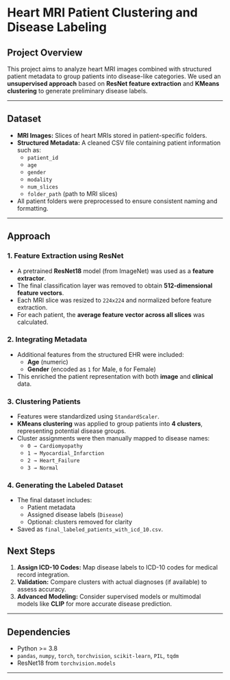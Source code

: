 # Heart MRI Patient Clustering and Disease Labeling

## Project Overview
This project aims to analyze heart MRI images combined with structured patient metadata to group patients into disease-like categories. We used an **unsupervised approach** based on **ResNet feature extraction** and **KMeans clustering** to generate preliminary disease labels.

---

## Dataset
- **MRI Images:** Slices of heart MRIs stored in patient-specific folders.  
- **Structured Metadata:** A cleaned CSV file containing patient information such as:
  - `patient_id`
  - `age`
  - `gender`
  - `modality`
  - `num_slices`
  - `folder_path` (path to MRI slices)
- All patient folders were preprocessed to ensure consistent naming and formatting.

---

## Approach

### 1. Feature Extraction using ResNet
- A pretrained **ResNet18** model (from ImageNet) was used as a **feature extractor**.  
- The final classification layer was removed to obtain **512-dimensional feature vectors**.  
- Each MRI slice was resized to `224x224` and normalized before feature extraction.  
- For each patient, the **average feature vector across all slices** was calculated.

### 2. Integrating Metadata
- Additional features from the structured EHR were included:
  - **Age** (numeric)
  - **Gender** (encoded as `1` for Male, `0` for Female)  
- This enriched the patient representation with both **image** and **clinical** data.

### 3. Clustering Patients
- Features were standardized using `StandardScaler`.
- **KMeans clustering** was applied to group patients into **4 clusters**, representing potential disease groups.
- Cluster assignments were then manually mapped to disease names:
  - `0 → Cardiomyopathy`
  - `1 → Myocardial_Infarction`
  - `2 → Heart_Failure`
  - `3 → Normal`

### 4. Generating the Labeled Dataset
- The final dataset includes:
  - Patient metadata
  - Assigned disease labels (`Disease`)
  - Optional: clusters removed for clarity
- Saved as `final_labeled_patients_with_icd_10.csv`.


## Next Steps
1. **Assign ICD-10 Codes:** Map disease labels to ICD-10 codes for medical record integration.
2. **Validation:** Compare clusters with actual diagnoses (if available) to assess accuracy.
3. **Advanced Modeling:** Consider supervised models or multimodal models like **CLIP** for more accurate disease prediction.

---

## Dependencies
- Python >= 3.8  
- `pandas`, `numpy`, `torch`, `torchvision`, `scikit-learn`, `PIL`, `tqdm`  
- ResNet18 from `torchvision.models`

---
